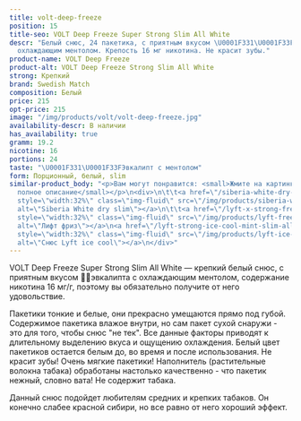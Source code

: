 ```yaml
---
title: volt-deep-freeze
position: 15
title-seo: VOLT Deep Freeze Super Strong Slim All White
descr: "Белый снюс, 24 пакетика, с приятным вкусом \U0001F331\U0001F33Fэвкалипта с
  охлаждающим ментолом. Крепость 16 мг никотина. Не красит зубы."
product-name: VOLT Deep Freeze
product-alt: VOLT Deep Freeze Strong Slim All White
strong: Крепкий
brand: Swedish Match
composition: Белый
price: 215
opt-price: 215
image: "/img/products/volt/volt-deep-freeze.jpg"
availability-descr: В наличии
has_availability: true
gramm: 19.2
nicotine: 16
portions: 24
taste: "\U0001F331\U0001F33FЭвкалипт с ментолом"
form: Порционный, белый, slim
similar-product_body: "<p>Вам могут понравится: <small>Жмите на картинки и читайте
  полное описание</small></p>\n<div>\n\t\t<a href=\"/siberia-white-dry-slim\"><img
  style=\"width:32%\" class=\"img-fluid\" src=\"/img/products/siberia-white-dry-slim/siberia-open-and-cryo.jpg\"
  alt=\"Siberia White dry slim\"></a>\n\t\t<a href=\"/lyft-x-strong-freeze-slim-white\"><img
  style=\"width:32%\" class=\"img-fluid\" src=\"/img/products/lyft-freeze/lyft-freeze-open.jpg\"
  alt=\"Лифт фриз\"></a>\n<a href=\"/lyft-strong-ice-cool-mint-slim-all-white\"><img
  style=\"width:32%\" class=\"img-fluid\" src=\"/img/products/lyft-ice-cool-mint/snus-lyft-ice-cool-mint.jpg\"
  alt=\"Снюс Lyft ice cool\"></a>\n</div>"
---
```


VOLT Deep Freeze Super Strong Slim All White — крепкий белый снюс, с приятным вкусом 🌱🌿эвкалипта с охлаждающим ментолом,
содержание никотина 16 мг/г, поэтому вы обязательно получите от него удовольствие.

Пакетики тонкие и белые, они прекрасно умещаются прямо под губой. Содержимое пакетика влажое внутри, но сам пакет сухой снаружи - это для того, чтобы снюс "не тек". Все данные факторы приводят к длительному выделению вкуса и ощущению охлаждения. Белый цвет пакетиков остается белым до, во время и после использования. Не красит зубы! Очень мягкие пакетики! Наполнитель (растительные волокна табака) обработаны настолько качественно - что пакетик нежный, словно вата! Не содержит табака.

Данный снюс подойдет любителям средних и крепких табаков. Он конечно слабее красной сибири, но все равно от него хороший эффект.